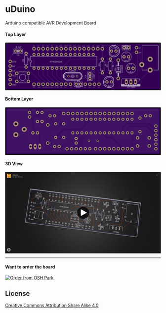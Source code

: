 # uDuino
Arduino compatible AVR Development Board

#### Top Layer
<p align="center">
<img src="images/top_layer.png" alt="Top Layer" width="600" align="middle">
</p>

#### Bottom Layer
<p align="center">
<img src="images/bottom_layer.png" alt="Bottom Layer" width="600" align="middle">
</p>

#### 3D View
<a href="https://sketchfab.com/models/0a4b825f3d744794a45e6b6fafa52535">
<p align="center"><img src="images/3d_preview.png" alt="3D View" width="600" align="middle"></p></a>

---
#### Want to order the board
<a href="https://oshpark.com/shared_projects/Dl26Y3tV"><img src="https://oshpark.com/assets/badge-5b7ec47045b78aef6eb9d83b3bac6b1920de805e9a0c227658eac6e19a045b9c.png" alt="Order from OSH Park" height="50"></a>

## License
[Creative Commons Attribution Share Alike 4.0](https://creativecommons.org/licenses/by-sa/4.0/)
